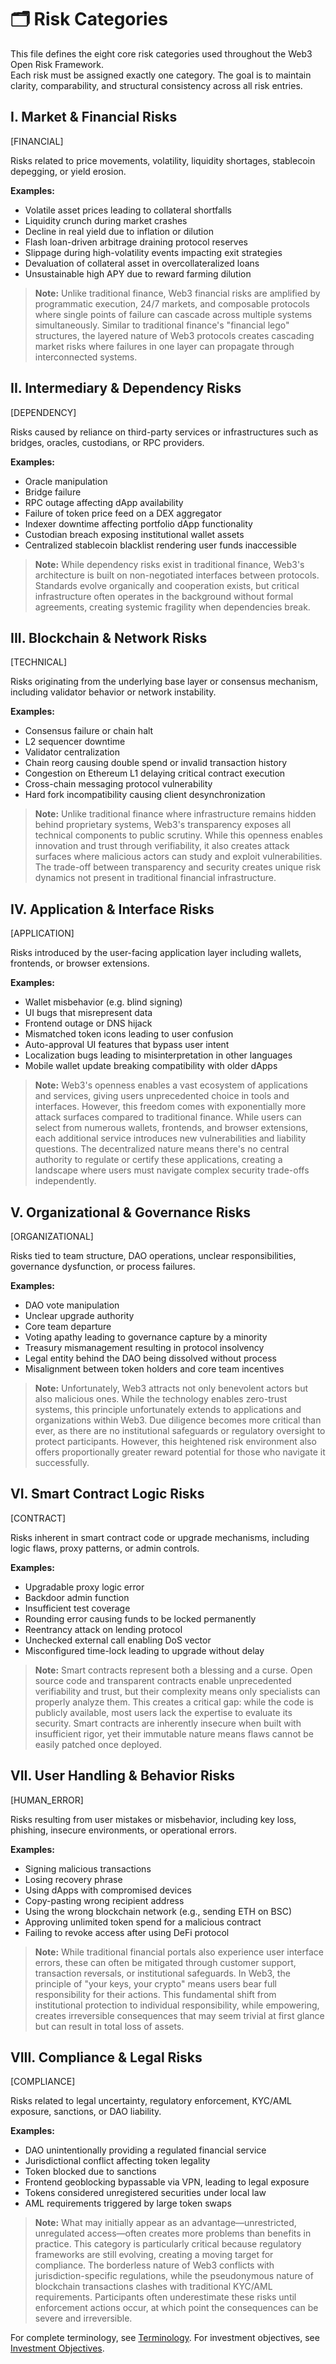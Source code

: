 # 🗂 Risk Categories

This file defines the eight core risk categories used throughout the Web3 Open Risk Framework.  
Each risk must be assigned exactly one category. The goal is to maintain clarity, comparability, and structural consistency across all risk entries.


## I. Market & Financial Risks

[FINANCIAL]

Risks related to price movements, volatility, liquidity shortages, stablecoin depegging, or yield erosion.

**Examples:**
- Volatile asset prices leading to collateral shortfalls  
- Liquidity crunch during market crashes  
- Decline in real yield due to inflation or dilution
- Flash loan-driven arbitrage draining protocol reserves
- Slippage during high-volatility events impacting exit strategies
- Devaluation of collateral asset in overcollateralized loans
- Unsustainable high APY due to reward farming dilution

> **Note:** Unlike traditional finance, Web3 financial risks are amplified by programmatic execution, 24/7 markets, and composable protocols where single points of failure can cascade across multiple systems simultaneously. Similar to traditional finance's "financial lego" structures, the layered nature of Web3 protocols creates cascading market risks where failures in one layer can propagate through interconnected systems.

<!-- PAGEBREAK -->

## II. Intermediary & Dependency Risks

[DEPENDENCY]

Risks caused by reliance on third-party services or infrastructures such as bridges, oracles, custodians, or RPC providers.

**Examples:**
- Oracle manipulation  
- Bridge failure  
- RPC outage affecting dApp availability
- Failure of token price feed on a DEX aggregator
- Indexer downtime affecting portfolio dApp functionality
- Custodian breach exposing institutional wallet assets
- Centralized stablecoin blacklist rendering user funds inaccessible

> **Note:** While dependency risks exist in traditional finance, Web3's architecture is built on non-negotiated interfaces between protocols. Standards evolve organically and cooperation exists, but critical infrastructure often operates in the background without formal agreements, creating systemic fragility when dependencies break. 

<!-- PAGEBREAK -->

## III. Blockchain & Network Risks

[TECHNICAL]

Risks originating from the underlying base layer or consensus mechanism, including validator behavior or network instability.

**Examples:**
- Consensus failure or chain halt  
- L2 sequencer downtime  
- Validator centralization
- Chain reorg causing double spend or invalid transaction history
- Congestion on Ethereum L1 delaying critical contract execution
- Cross-chain messaging protocol vulnerability
- Hard fork incompatibility causing client desynchronization

> **Note:** Unlike traditional finance where infrastructure remains hidden behind proprietary systems, Web3's transparency exposes all technical components to public scrutiny. While this openness enables innovation and trust through verifiability, it also creates attack surfaces where malicious actors can study and exploit vulnerabilities. The trade-off between transparency and security creates unique risk dynamics not present in traditional financial infrastructure.

<!-- PAGEBREAK -->

## IV. Application & Interface Risks

[APPLICATION]

Risks introduced by the user-facing application layer including wallets, frontends, or browser extensions.

**Examples:**
- Wallet misbehavior (e.g. blind signing)  
- UI bugs that misrepresent data  
- Frontend outage or DNS hijack
- Mismatched token icons leading to user confusion
- Auto-approval UI features that bypass user intent
- Localization bugs leading to misinterpretation in other languages
- Mobile wallet update breaking compatibility with older dApps

> **Note:** Web3's openness enables a vast ecosystem of applications and services, giving users unprecedented choice in tools and interfaces. However, this freedom comes with exponentially more attack surfaces compared to traditional finance. While users can select from numerous wallets, frontends, and browser extensions, each additional service introduces new vulnerabilities and liability questions. The decentralized nature means there's no central authority to regulate or certify these applications, creating a landscape where users must navigate complex security trade-offs independently.


<!-- PAGEBREAK -->

## V. Organizational & Governance Risks

[ORGANIZATIONAL]

Risks tied to team structure, DAO operations, unclear responsibilities, governance dysfunction, or process failures.

**Examples:**
- DAO vote manipulation  
- Unclear upgrade authority  
- Core team departure
- Voting apathy leading to governance capture by a minority
- Treasury mismanagement resulting in protocol insolvency
- Legal entity behind the DAO being dissolved without process
- Misalignment between token holders and core team incentives

> **Note:** Unfortunately, Web3 attracts not only benevolent actors but also malicious ones. While the technology enables zero-trust systems, this principle unfortunately extends to applications and organizations within Web3. Due diligence becomes more critical than ever, as there are no institutional safeguards or regulatory oversight to protect participants. However, this heightened risk environment also offers proportionally greater reward potential for those who navigate it successfully.

<!-- PAGEBREAK -->

## VI. Smart Contract Logic Risks

[CONTRACT]

Risks inherent in smart contract code or upgrade mechanisms, including logic flaws, proxy patterns, or admin controls.

**Examples:**
- Upgradable proxy logic error  
- Backdoor admin function  
- Insufficient test coverage
- Rounding error causing funds to be locked permanently
- Reentrancy attack on lending protocol
- Unchecked external call enabling DoS vector
- Misconfigured time-lock leading to upgrade without delay

> **Note:** Smart contracts represent both a blessing and a curse. Open source code and transparent contracts enable unprecedented verifiability and trust, but their complexity means only specialists can properly analyze them. This creates a critical gap: while the code is publicly available, most users lack the expertise to evaluate its security. Smart contracts are inherently insecure when built with insufficient rigor, yet their immutable nature means flaws cannot be easily patched once deployed.

<!-- PAGEBREAK -->

## VII. User Handling & Behavior Risks

[HUMAN_ERROR]

Risks resulting from user mistakes or misbehavior, including key loss, phishing, insecure environments, or operational errors.

**Examples:**
- Signing malicious transactions  
- Losing recovery phrase  
- Using dApps with compromised devices
- Copy-pasting wrong recipient address
- Using the wrong blockchain network (e.g., sending ETH on BSC)
- Approving unlimited token spend for a malicious contract
- Failing to revoke access after using DeFi protocol

> **Note:** While traditional financial portals also experience user interface errors, these can often be mitigated through customer support, transaction reversals, or institutional safeguards. In Web3, the principle of "your keys, your crypto" means users bear full responsibility for their actions. This fundamental shift from institutional protection to individual responsibility, while empowering, creates irreversible consequences that may seem trivial at first glance but can result in total loss of assets.

<!-- PAGEBREAK -->

## VIII. Compliance & Legal Risks

[COMPLIANCE]

Risks related to legal uncertainty, regulatory enforcement, KYC/AML exposure, sanctions, or DAO liability.

**Examples:**
- DAO unintentionally providing a regulated financial service  
- Jurisdictional conflict affecting token legality  
- Token blocked due to sanctions
- Frontend geoblocking bypassable via VPN, leading to legal exposure
- Tokens considered unregistered securities under local law
- AML requirements triggered by large token swaps

> **Note:** What may initially appear as an advantage—unrestricted, unregulated access—often creates more problems than benefits in practice. This category is particularly critical because regulatory frameworks are still evolving, creating a moving target for compliance. The borderless nature of Web3 conflicts with jurisdiction-specific regulations, while the pseudonymous nature of blockchain transactions clashes with traditional KYC/AML requirements. Participants often underestimate these risks until enforcement actions occur, at which point the consequences can be severe and irreversible.

<!-- HIDDEN -->
For complete terminology, see [Terminology](./terminology.md). For investment objectives, see [Investment Objectives](./objectives.md).
<!-- /HIDDEN -->

